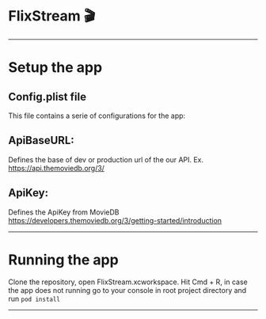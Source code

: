 
# FlixStream 🎬

------------------------------------------
# Setup the app

## Config.plist file
This file contains a serie of configurations for the app:

## ApiBaseURL: 
Defines the base of dev or production url of the our API. 
Ex. https://api.themoviedb.org/3/

## ApiKey: 
Defines the ApiKey from MovieDB
https://developers.themoviedb.org/3/getting-started/introduction


------------------------------------------

# Running the app

Clone the repository, open FlixStream.xcworkspace. Hit Cmd + R, in case the app does not running go to your console in root project directory and run `pod install`


------------------------------------------
